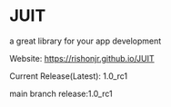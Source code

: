 # JUIT

a great library for your app development

Website: https://rishonjr.github.io/JUIT

Current Release(Latest): 1.0_rc1

main branch release:1.0_rc1
